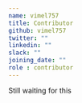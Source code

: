 ```yaml
---
name: vimel757
title: Contributor
github: vimel757
twitter: ""
linkedin: ""
slack: ""
joining_date: ""
role : contributor
---
```


Still waiting for this
